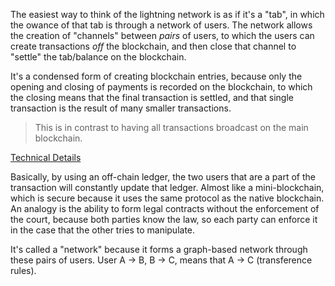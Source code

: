 The easiest way to think of the lightning network is as if it's a "tab", in which the owance of that tab is through a network of users.
The network allows the creation of "channels" between *pairs* of users, to which the users can create transactions *off* the blockchain, and then close that channel to "settle" the tab/balance on the blockchain. 

It's a condensed form of creating blockchain entries, because only the opening and closing of payments is recorded on the blockchain, to which the closing means that the final transaction is settled, and that single transaction is the result of many smaller transactions. 
> This is in contrast to having all transactions broadcast on the main blockchain.

[Technical Details](http://lightning.network/how-it-works/)

Basically, by using an off-chain ledger, the two users that are a part of the transaction will constantly update that ledger. Almost like a mini-blockchain, which is secure because it uses the same protocol as the native blockchain. An analogy is the ability to form legal contracts without the enforcement of the court, because both parties know the law, so each party can enforce it in the case that the other tries to manipulate.

It's called a "network" because it forms a graph-based network through these pairs of users. User A -> B, B -> C, means that A -> C (transference rules).
